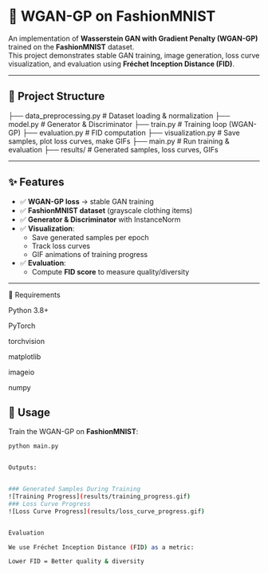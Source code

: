# 🧵 WGAN-GP on FashionMNIST

An implementation of **Wasserstein GAN with Gradient Penalty (WGAN-GP)** trained on the **FashionMNIST** dataset.  
This project demonstrates stable GAN training, image generation, loss curve visualization, and evaluation using **Fréchet Inception Distance (FID)**.

---

## 📂 Project Structure

├── data_preprocessing.py # Dataset loading & normalization
├── model.py # Generator & Discriminator
├── train.py # Training loop (WGAN-GP)
├── evaluation.py # FID computation
├── visualization.py # Save samples, plot loss curves, make GIFs
├── main.py # Run training & evaluation
├── results/ # Generated samples, loss curves, GIFs


---

## ✨ Features

- ✅ **WGAN-GP loss** → stable GAN training  
- ✅ **FashionMNIST dataset** (grayscale clothing items)  
- ✅ **Generator & Discriminator** with InstanceNorm  
- ✅ **Visualization**:
  - Save generated samples per epoch  
  - Track loss curves  
  - GIF animations of training progress  
- ✅ **Evaluation**:
  - Compute **FID score** to measure quality/diversity  

---


📌 Requirements

Python 3.8+

PyTorch

torchvision

matplotlib

imageio

numpy

## 🚀 Usage

Train the WGAN-GP on **FashionMNIST**:

```bash
python main.py


Outputs:


### Generated Samples During Training
![Training Progress](results/training_progress.gif)
### Loss Curve Progress
![Loss Curve Progress](results/loss_curve_progress.gif)


Evaluation

We use Fréchet Inception Distance (FID) as a metric:

Lower FID = Better quality & diversity